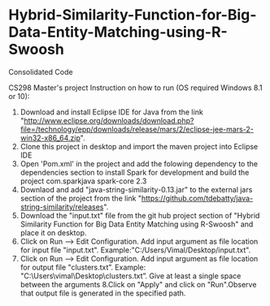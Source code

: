 # Hybrid-Similarity-Function-for-Big-Data-Entity-Matching-using-R-Swoosh
Consolidated Code

CS298 Master's project Instruction on how to run (OS required Windows 8.1 or 10):

1. Download and install Eclipse IDE for Java from the link "http://www.eclipse.org/downloads/download.php?file=/technology/epp/downloads/release/mars/2/eclipse-jee-mars-2-win32-x86_64.zip".
2. Clone this project in desktop and import the maven project into Eclipse IDE
3. Open 'Pom.xml' in the project and add the folowing dependency to the dependencies section to install Spark for development and build the project
   <dependency>
     <groupId>com.sparkjava</groupId>
     <artifactId>spark-core</artifactId>
     <version>2.3</version>
   </dependency>
4. Downlaod and add "java-string-similarity-0.13.jar" to the external jars section of the project from the link "https://github.com/tdebatty/java-string-similarity/releases".
5. Download the "input.txt" file from the git hub project section of "Hybrid Similarity Function for Big Data Entity Matching using R-Swoosh" and place it on desktop.
6. Click on Run --> Edit Configuration. Add input argument as file location for input file "input.txt".               Example:"C:/Users/Vimal/Desktop/input.txt".
7. Click on Run --> Edit Configuration. Add input argument as file location for output file "clusters.txt”.
Example: "C:\\Users\\vimal\\Desktop\\clusters.txt”. Give at least a single space between the arguments
8.Click on "Apply" and click on "Run".Observe that output file is generated in the specified path.
